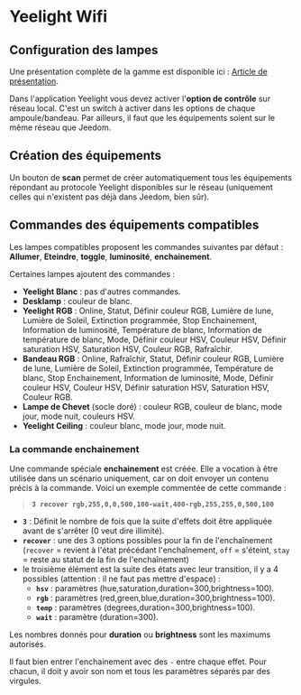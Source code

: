 # Yeelight Wifi

## Configuration des lampes

Une présentation complète de la gamme est disponible ici : [Article de présentation](https://lunarok-domotique.com/plugins-jeedom/xiaomi-home-jeedom/yeelight-xiaomi-wifi-lamp/).

Dans l'application Yeelight vous devez activer l'**option de contrôle** sur réseau local. C'est un switch à activer dans les options de chaque ampoule/bandeau. Par ailleurs, il faut que les équipements soient sur le même réseau que Jeedom.

## Création des équipements

Un bouton de **scan** permet de créer automatiquement tous les équipements répondant au protocole Yeelight disponibles sur le réseau (uniquement celles qui n'existent pas déjà dans Jeedom, bien sûr).

## Commandes des équipements compatibles

Les lampes compatibles proposent les commandes suivantes par défaut : **Allumer**, **Eteindre**, **toggle**, **luminosité**, **enchainement**.

Certaines lampes ajoutent des commandes :

* **Yeelight Blanc** : pas d'autres commandes.
* **Desklamp** : couleur de blanc.
* **Yeelight RGB** : Online, Statut, Définir couleur RGB, Lumière de lune, Lumière de Soleil, Extinction programmée, Stop Enchainement, Information de luminosité, Température de blanc, Information de température de blanc, Mode, Définir couleur HSV, Couleur HSV, Définir saturation HSV, Saturation HSV, Couleur RGB, Rafraîchir.
* **Bandeau RGB** : Online, Rafraîchir, Statut, Définir couleur RGB, Lumière de lune, Lumière de Soleil, Extinction programmée, Température de blanc, Stop Enchainement, Information de luminosité, Mode, Définir couleur HSV, Couleur HSV, Définir saturation HSV, Saturation HSV, Couleur RGB.
* **Lampe de Chevet** (socle doré) : couleur RGB, couleur de blanc, mode jour, mode nuit, couleurs HSV.
* **Yeelight Ceiling** : couleur blanc, mode jour, mode nuit.

### La commande enchainement

Une commande spéciale **enchainement** est créée. Elle a vocation à être utilisée dans un scénario uniquement, car on doit envoyer un contenu précis à la commande.
Voici un exemple commentée de cette commande :

> **`3 recover rgb,255,0,0,500,100-wait,400-rgb,255,255,0,500,100`**

* **`3`** : Définit le nombre de fois que la suite d'effets doit être appliquée avant de s'arrêter (0 veut dire illimité).
* **`recover`** : une des 3 options possibles pour la fin de l'enchaînement (`recover` = revient à l'état précédant l'enchaînement, `off` = s'éteint, `stay` = reste au statut de la fin de l'enchaînement)
* le troisième élément est la suite des états avec leur transition, il y a 4 possibles (attention : il ne faut pas mettre d'espace) :
  * **`hsv`** : paramètres (hue,saturation,duration=300,brightness=100).
  * **`rgb`** : paramètres (red,green,blue,duration=300,brightness=100).
  * **`temp`** : paramètres (degrees,duration=300,brightness=100).
  * **`wait`** : paramètre (duration=300).

Les nombres donnés pour **duration** ou **brightness** sont les maximums autorisés.

Il faut bien entrer l'enchainement avec des `-` entre chaque effet. Pour chacun, il doit y avoir son nom et tous les paramètres séparés par des virgules.